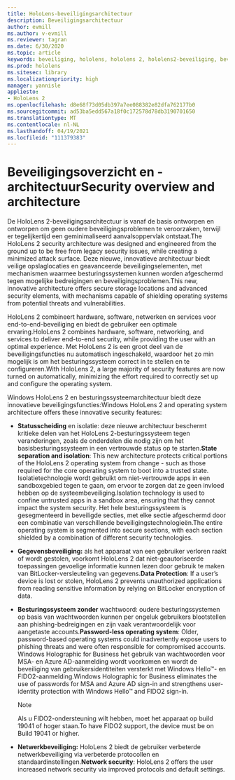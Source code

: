 ```yaml
---
title: HoloLens-beveiligingsarchitectuur
description: Beveiligingsarchitectuur
author: evmill
ms.author: v-evmill
ms.reviewer: tagran
ms.date: 6/30/2020
ms.topic: article
keywords: beveiliging, hololens, hololens 2, hololens2-beveiliging, beveiligingsoverzicht, beveiligingsarchitectuur, architectuur, hololens 2-architectuur
ms.prod: hololens
ms.sitesec: library
ms.localizationpriority: high
manager: yannisle
appliesto:
- HoloLens 2
ms.openlocfilehash: d8e68f73d05db397a7ee088382e82dfa762177b0
ms.sourcegitcommit: ad53ba5edd567a18f0c172578d78db3190701650
ms.translationtype: MT
ms.contentlocale: nl-NL
ms.lasthandoff: 04/19/2021
ms.locfileid: "111379383"
---
```

# <a name="security-overview-and-architecture"></a><span data-ttu-id="45e1b-104">Beveiligingsoverzicht en -architectuur</span><span class="sxs-lookup"><span data-stu-id="45e1b-104">Security overview and architecture</span></span>

<span data-ttu-id="45e1b-105">De HoloLens 2-beveiligingsarchitectuur is vanaf de basis ontworpen en ontworpen om geen oudere beveiligingsproblemen te veroorzaken, terwijl er tegelijkertijd een geminimaliseerd aanvalsoppervlak ontstaat.</span><span class="sxs-lookup"><span data-stu-id="45e1b-105">The HoloLens 2 security architecture was designed and engineered from the ground up to be free from legacy security issues, while creating a minimized attack surface.</span></span> <span data-ttu-id="45e1b-106">Deze nieuwe, innovatieve architectuur biedt veilige opslaglocaties en geavanceerde beveiligingselementen, met mechanismen waarmee besturingssystemen kunnen worden afgeschermd tegen mogelijke bedreigingen en beveiligingsproblemen.</span><span class="sxs-lookup"><span data-stu-id="45e1b-106">This new, innovative architecture offers secure storage locations and advanced security elements, with mechanisms capable of shielding operating systems from potential threats and vulnerabilities.</span></span>

<span data-ttu-id="45e1b-107">HoloLens 2 combineert hardware, software, netwerken en services voor end-to-end-beveiliging en biedt de gebruiker een optimale ervaring.</span><span class="sxs-lookup"><span data-stu-id="45e1b-107">HoloLens 2 combines hardware, software, networking, and services to deliver end-to-end security, while providing the user with an optimal experience.</span></span> <span data-ttu-id="45e1b-108">Met HoloLens 2 is een groot deel van de beveiligingsfuncties nu automatisch ingeschakeld, waardoor het zo min mogelijk is om het besturingssysteem correct in te stellen en te configureren.</span><span class="sxs-lookup"><span data-stu-id="45e1b-108">With HoloLens 2, a large majority of security features are now turned on automatically, minimizing the effort required to correctly set up and configure the operating system.</span></span>

<span data-ttu-id="45e1b-109">Windows HoloLens 2 en besturingssysteemarchitectuur biedt deze innovatieve beveiligingsfuncties:</span><span class="sxs-lookup"><span data-stu-id="45e1b-109">Windows HoloLens 2 and operating system architecture offers these innovative security features:</span></span>

  * <span data-ttu-id="45e1b-110">**Statusscheiding** en isolatie: deze nieuwe architectuur beschermt kritieke delen van het HoloLens 2-besturingssysteem tegen veranderingen, zoals de onderdelen die nodig zijn om het basisbesturingssysteem in een vertrouwde status op te starten.</span><span class="sxs-lookup"><span data-stu-id="45e1b-110">**State separation and isolation**:  This new architecture protects critical portions of the HoloLens 2 operating system from change - such as those required for the core operating system to boot into a trusted state.</span></span> <span data-ttu-id="45e1b-111">Isolatietechnologie wordt gebruikt om niet-vertrouwde apps in een sandboxgebied tegen te gaan, om ervoor te zorgen dat ze geen invloed hebben op de systeembeveiliging.</span><span class="sxs-lookup"><span data-stu-id="45e1b-111">Isolation technology is used to confine untrusted apps in a sandbox area, ensuring that they cannot impact the system security.</span></span> <span data-ttu-id="45e1b-112">Het hele besturingssysteem is gesegmenteerd in beveiligde secties, met elke sectie afgeschermd door een combinatie van verschillende beveiligingstechnologieën.</span><span class="sxs-lookup"><span data-stu-id="45e1b-112">The entire operating system is segmented into secure sections, with each section shielded by a combination of different security technologies.</span></span>
  
  * <span data-ttu-id="45e1b-113">**Gegevensbeveiliging:** als het apparaat van een gebruiker verloren raakt of wordt gestolen, voorkomt HoloLens 2 dat niet-geautoriseerde toepassingen gevoelige informatie kunnen lezen door gebruik te maken van BitLocker-versleuteling van gegevens.</span><span class="sxs-lookup"><span data-stu-id="45e1b-113">**Data Protection**: If a user’s device is lost or stolen, HoloLens 2 prevents unauthorized applications from reading sensitive information by relying on BitLocker encryption of data.</span></span> 
  
  * <span data-ttu-id="45e1b-114">**Besturingssysteem zonder** wachtwoord: oudere besturingssystemen op basis van wachtwoorden kunnen per ongeluk gebruikers blootstellen aan phishing-bedreigingen en zijn vaak verantwoordelijk voor aangetaste accounts.</span><span class="sxs-lookup"><span data-stu-id="45e1b-114">**Password-less operating system**:  Older, password-based operating systems could inadvertently expose users to phishing threats and were often responsible for compromised accounts.</span></span> <span data-ttu-id="45e1b-115">Windows Holographic for Business het gebruik van wachtwoorden voor MSA- en Azure AD-aanmelding wordt voorkomen en wordt de beveiliging van gebruikersidentiteiten versterkt met Windows Hello™- en FIDO2-aanmelding.</span><span class="sxs-lookup"><span data-stu-id="45e1b-115">Windows Holographic for Business eliminates the use of passwords for MSA and Azure AD sign-in and strengthens user-identity protection with Windows Hello™ and FIDO2 sign-in.</span></span> 
  
    > [!NOTE]
    > <span data-ttu-id="45e1b-116">Als u FIDO2-ondersteuning wilt hebben, moet het apparaat op build 19041 of hoger staan.</span><span class="sxs-lookup"><span data-stu-id="45e1b-116">To have FIDO2 support, the device must be on Build 19041 or higher.</span></span> 

  * <span data-ttu-id="45e1b-117">**Netwerkbeveiliging:** HoloLens 2 biedt de gebruiker verbeterde netwerkbeveiliging via verbeterde protocollen en standaardinstellingen.</span><span class="sxs-lookup"><span data-stu-id="45e1b-117">**Network security**: HoloLens 2 offers the user increased network security via improved protocols and default settings.</span></span>
